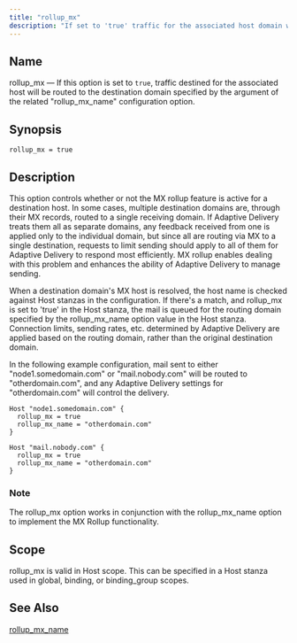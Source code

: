 ```yaml
---
title: "rollup_mx"
description: "If set to 'true' traffic for the associated host domain will be routed to the MX host of the destination host domain specified by the argument of the related rollup_mx_name option. This enhances the ability of Adaptive Delivery to respond to feedback from receiving domains. Usable in host stanzas, which can be included in global, binding or binding_group scopes."
---
```


<a name="conf.ref.rollup_mx"></a>
## Name

rollup_mx — If this option is set to `true`, traffic destined for the associated host will be routed to the destination domain specified by the argument of the related "rollup_mx_name" configuration option.

## Synopsis

`rollup_mx = true`

## Description
This option controls whether or not the MX rollup feature is active for a destination host. In some cases, multiple destination domains are, through their MX records, routed to a single receiving domain. If Adaptive Delivery treats them all as separate domains, any feedback received from one is applied only to the individual domain, but since all are routing via MX to a single destination, requests to limit sending should apply to all of them for Adaptive Delivery to respond most efficiently.  MX rollup enables dealing with this problem and enhances the ability of Adaptive Delivery to manage sending.

When a destination domain's MX host is resolved, the host name is checked against Host stanzas in the configuration.  If there's a match, and rollup_mx is set to 'true' in the Host stanza, the mail is queued for the routing domain specified by the rollup_mx_name option value in the Host stanza.  Connection limits, sending rates, etc. determined by Adaptive Delivery are applied based on the routing domain, rather than the original destination domain.

In the following example configuration, mail sent to either "node1.somedomain.com" or "mail.nobody.com" will be routed to "otherdomain.com", and any Adaptive Delivery settings for "otherdomain.com" will control the delivery.

```
Host "node1.somedomain.com" {
  rollup_mx = true
  rollup_mx_name = "otherdomain.com"
}

Host "mail.nobody.com" {
  rollup_mx = true
  rollup_mx_name = "otherdomain.com"
}
```

### Note

The rollup_mx option works in conjunction with the rollup_mx_name option to implement the MX Rollup functionality.

## Scope

rollup_mx is valid in Host scope.  This can be specified in a Host stanza used in global, binding, or binding_group scopes.

## See Also

[rollup_mx_name](/momentum/4/ref-rollup-mx-name)
